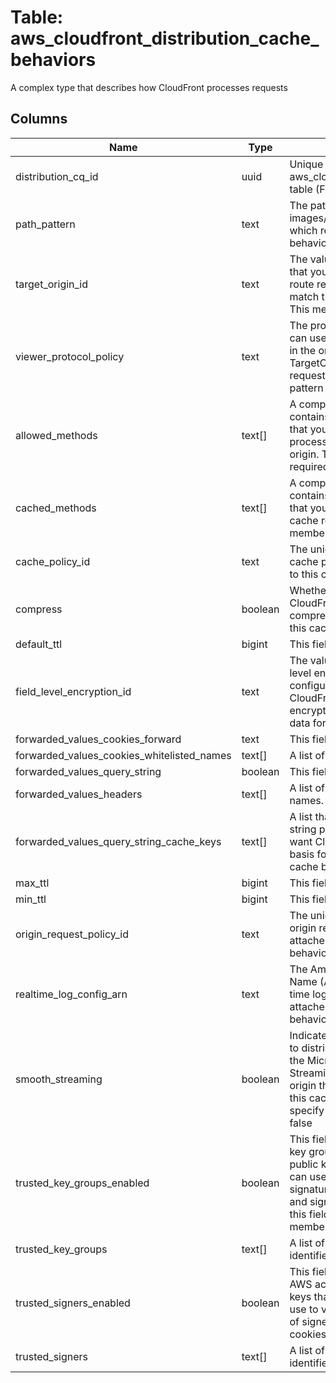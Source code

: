 
# Table: aws_cloudfront_distribution_cache_behaviors
A complex type that describes how CloudFront processes requests
## Columns
| Name        | Type           | Description  |
| ------------- | ------------- | -----  |
|distribution_cq_id|uuid|Unique CloudQuery ID of aws_cloudfront_distributions table (FK)|
|path_pattern|text|The pattern (for example, images/*.jpg) that specifies which requests to apply the behavior to|
|target_origin_id|text|The value of ID for the origin that you want CloudFront to route requests to when they match this cache behavior.  This member is required.|
|viewer_protocol_policy|text|The protocol that viewers can use to access the files in the origin specified by TargetOriginId when a request matches the path pattern in PathPattern|
|allowed_methods|text[]|A complex type that contains the HTTP methods that you want CloudFront to process and forward to your origin.  This member is required.|
|cached_methods|text[]|A complex type that contains the HTTP methods that you want CloudFront to cache responses to.  This member is required.|
|cache_policy_id|text|The unique identifier of the cache policy that is attached to this cache behavior|
|compress|boolean|Whether you want CloudFront to automatically compress certain files for this cache behavior|
|default_ttl|bigint|This field is deprecated|
|field_level_encryption_id|text|The value of ID for the field-level encryption configuration that you want CloudFront to use for encrypting specific fields of data for this cache behavior.|
|forwarded_values_cookies_forward|text|This field is deprecated|
|forwarded_values_cookies_whitelisted_names|text[]|A list of cookie names.|
|forwarded_values_query_string|boolean|This field is deprecated|
|forwarded_values_headers|text[]|A list of HTTP header names.|
|forwarded_values_query_string_cache_keys|text[]|A list that contains the query string parameters that you want CloudFront to use as a basis for caching for a cache behavior|
|max_ttl|bigint|This field is deprecated|
|min_ttl|bigint|This field is deprecated|
|origin_request_policy_id|text|The unique identifier of the origin request policy that is attached to this cache behavior|
|realtime_log_config_arn|text|The Amazon Resource Name (ARN) of the real-time log configuration that is attached to this cache behavior|
|smooth_streaming|boolean|Indicates whether you want to distribute media files in the Microsoft Smooth Streaming format using the origin that is associated with this cache behavior. If so, specify true; if not, specify false|
|trusted_key_groups_enabled|boolean|This field is true if any of the key groups in the list have public keys that CloudFront can use to verify the signatures of signed URLs and signed cookies. If not, this field is false.  This member is required.|
|trusted_key_groups|text[]|A list of key groups identifiers.|
|trusted_signers_enabled|boolean|This field is true if any of the AWS accounts have public keys that CloudFront can use to verify the signatures of signed URLs and signed cookies|
|trusted_signers|text[]|A list of AWS account identifiers.|
